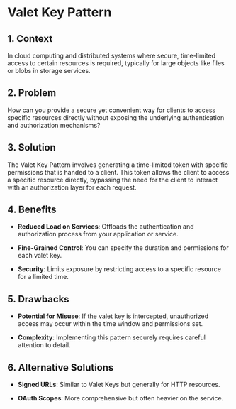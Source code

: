 # Valet Key Pattern


## 1. Context

In cloud computing and distributed systems where secure, time-limited access to certain resources is required, typically for large objects like files or blobs in storage services.


## 2. Problem

How can you provide a secure yet convenient way for clients to access specific resources directly without exposing the underlying authentication and authorization mechanisms?


## 3. Solution

The Valet Key Pattern involves generating a time-limited token with specific permissions that is handed to a client. This token allows the client to access a specific resource directly, bypassing the need for the client to interact with an authorization layer for each request.


## 4. Benefits

- **Reduced Load on Services**: Offloads the authentication and authorization process from your application or service.

- **Fine-Grained Control**: You can specify the duration and permissions for each valet key.

- **Security**: Limits exposure by restricting access to a specific resource for a limited time.


## 5. Drawbacks

- **Potential for Misuse**: If the valet key is intercepted, unauthorized access may occur within the time window and permissions set.

- **Complexity**: Implementing this pattern securely requires careful attention to detail.


## 6. Alternative Solutions

- **Signed URLs**: Similar to Valet Keys but generally for HTTP resources.

- **OAuth Scopes**: More comprehensive but often heavier on the service.
